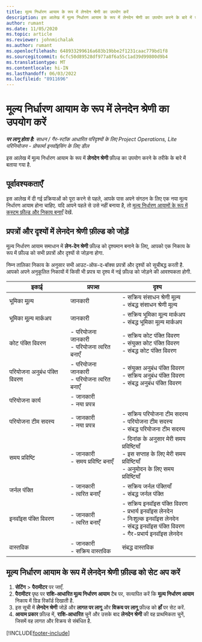 ```yaml
---
title: मूल्य निर्धारण आयाम के रूप में लेनदेन श्रेणी का उपयोग करें
description: इस आलेख में मूल्य निर्धारण आयाम के रूप में लेनदेन श्रेणी का उपयोग करने के बारे में जानकारी प्रदान दी गई है.
author: rumant
ms.date: 11/05/2020
ms.topic: article
ms.reviewer: johnmichalak
ms.author: rumant
ms.openlocfilehash: 648933299616a683b19bbe2f1231caac779bd1f8
ms.sourcegitcommit: 6cfc50d89528df977a8f6a55c1ad39d99800d9b4
ms.translationtype: MT
ms.contentlocale: hi-IN
ms.lasthandoff: 06/03/2022
ms.locfileid: "8911696"
---
```

# <a name="use-transaction-category-as-a-pricing-dimension"></a>मूल्य निर्धारण आयाम के रूप में लेनदेन श्रेणी का उपयोग करें


_**पर लागू होता है:** साधन / गैर-स्टॉक आधारित परिदृश्यों के लिए Project Operations, Lite परिनियोजन - प्रोफार्मा इनवॉइसिंग के लिए डील_


इस आलेख में मूल्य निर्धारण आयाम के रूप में **लेनदेन श्रेणी** फ़ील्ड का उपयोग करने के तरीके के बारे में बताया गया है. 

## <a name="prerequisites"></a>पूर्वावश्यकताएँ
इस आलेख में दी गई प्रक्रियाओं को पूरा करने से पहले, आपके पास अपने संगठन के लिए एक नया मूल्य निर्धारण आयाम होना चाहिए. यदि आपने पहले से उसे नहीं बनाया है, तो [मूल्य निर्धारण आयामों के रूप में कस्टम फ़ील्ड और निकाय बनाएँ](create-custom-fields-entities-pricing-dimensions.md) देखें.

## <a name="add-the-transaction-category-field-to-forms-and-views"></a>प्रपत्रों और दृश्यों में लेनदेन श्रेणी फ़ील्ड को जोड़ें
मूल्य निर्धारण आयाम समाधान में **लेन-देन श्रेणी** फ़ील्ड को दृश्यमान बनाने के लिए, आपको एक निकाय के रूप में फ़ील्ड को सभी प्रपत्रों और दृश्यों से जोड़ना होगा.

निम्न तालिका निकाय के अनुसार सभी आउट-ऑफ-द-बॉक्स प्रपत्रों और दृश्यों को सूचीबद्ध करती है. आपको अपने अनुकूलित निकायों में किसी भी प्रपत्र या दृश्य में नई फ़ील्ड को जोड़ने की आवश्यकता होगी.

|  इकाई        | प्रपत्र्स     |दृश्य        |
| ------------------------------|---------------------------------|----------------------------------|
|  भूमिका मू्ल्य| जानकारी |- सक्रिय संसाधन श्रेणी मूल्य<br> - संबद्ध संसाधन श्रेणी मूल्य |
|  भूमिका मू्ल्य मार्कअप| जानकारी|- सक्रिय भूमिका मू्ल्य मार्कअप<br>- संबद्ध भूमिका मूल्य मार्कअप |
|  कोट पंक्ति विवरण|- परियोजना जानकारी<br>- परियोजना त्वरित बनाएँ| - सक्रिय कोट पंक्ति विवरण<br>- संयुक्त कोट पंक्ति विवरण<br>- संबद्ध कोट पंक्ति विवरण |
|  परियोजना अनुबंध पंक्ति विवरण|- परियोजना जानकारी<br>- परियोजना त्वरित बनाएँ|- संयुक्त अनुबंध पंक्ति विवरण<br>- सक्रिय अनुबंध पंक्ति विवरण<br>- संबद्ध अनुबंध पंक्ति विवरण |
|  परियोजना कार्य|- जानकारी<br>- नया प्रपत्र| &nbsp; |
|  परियोजना टीम सदस्य|- जानकारी<br>- नया प्रपत्र|- सक्रिय परियोजना टीम सदस्य<br>- परियोजना टीम सदस्य<br>- संबद्ध परियोजना टीम सदस्य |
|  समय प्रविष्टि|- जानकारी<br>- समय प्रविष्टि बनाएँ|- दिनांक के अनुसार मेरी समय प्रविष्टियाँ<br>- इस सप्ताह के लिए मेरी समय प्रविष्टियाँ<br>- अनुमोदन के लिए समय प्रविष्टियाँ|
|  जर्नल पंक्ति|- जानकारी<br>- त्वरित बनाएँ|- सक्रिय जर्नल पंक्तियाँ<br>- संबद्ध जर्नल पंक्ति|
|  इनवॉइस पंक्ति विवरण|- जानकारी<br>- त्वरित बनाएँ|- सक्रिय इनवॉइस पंक्ति विवरण<br>- प्रभार्य इनवॉइस लेनदेन<br>- निःशुल्क इनवॉइस लेनदेन<br>- संबद्ध इनवॉइस पंक्ति विवरण <br>- गैर-प्रभार्य इनवॉइस लेनदेन|
|  वास्तविक|- जानकारी<br>- सक्रिय वास्तविक| संबद्ध वास्तविक |

## <a name="set-up-the-transaction-category-field-as-a-pricing-dimension"></a>मूल्य निर्धारण आयाम के रूप में लेनदेन श्रेणी फ़ील्ड को सेट अप करें

1. **सेटिंग** > **पैरामीटर** पर जाएँ. 
2. **पैरामीटर** पृष्ठ पर **राशि-आधारित मूल्य निर्धारण आयाम** टैब पर, सत्यापित करें कि **मूल्य निर्धारण आयाम** निकाय में ग्रिड रिकॉर्ड दिखाती है.
3. इस सूची में **लेनदेन श्रेणी** जोड़ें और **लागत पर लागू** और **विक्रय पर लागू** फ़ील्ड को **हाँ** पर सेट करें.
4. **आयाम प्रकार** फ़ील्ड में, **राशि-आधारित** चुनें और उसके बाद **लेनदेन श्रेणी** की वह प्राथमिकता चुनें, जिसमें वह लागत और विक्रय से संबंधित है.


[!INCLUDE[footer-include](../includes/footer-banner.md)]